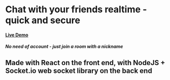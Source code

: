 #  Chat with your friends realtime - quick and secure

#### [Live Demo](https://easy-chat.netlify.app)

##### No need of account - just join a room with a nickname

## Made with React on the front end, with NodeJS + Socket.io web socket library on the back end
